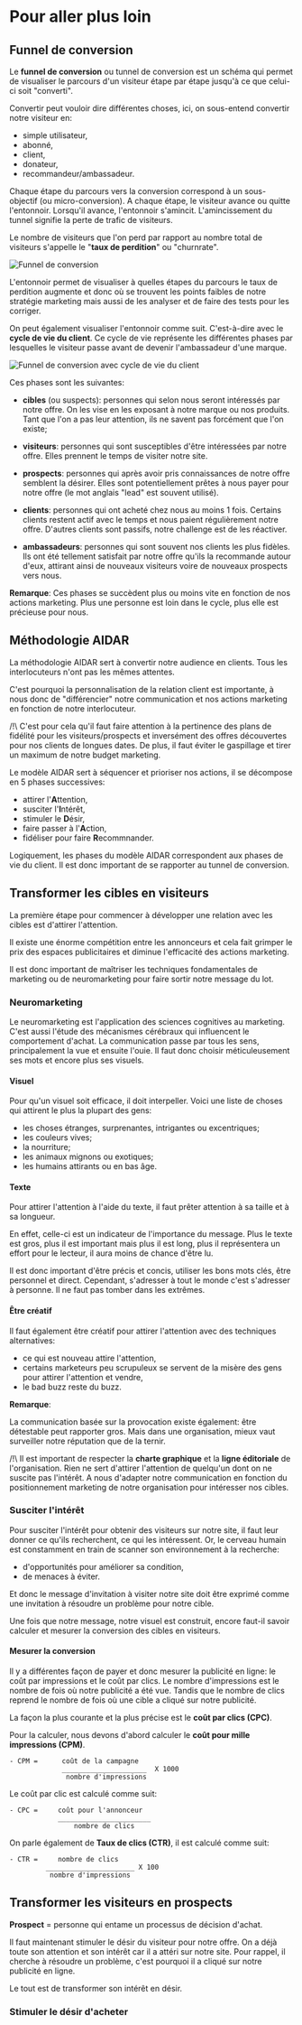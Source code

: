 # Pour aller plus loin

## Funnel de conversion

Le **funnel de conversion** ou tunnel de conversion est un schéma qui permet de visualiser le parcours d'un visiteur étape par étape jusqu'à ce que celui-ci soit "converti".

Convertir peut vouloir dire différentes choses, ici, on sous-entend convertir notre visiteur en:

- simple utilisateur,
- abonné,
- client,
- donateur,
- recommandeur/ambassadeur.

Chaque étape du parcours vers la conversion correspond à un sous-objectif (ou micro-conversion). A chaque étape, le visiteur avance ou quitte l'entonnoir. Lorsqu'il avance, l'entonnoir s'amincit. L'amincissement du tunnel signifie la perte de trafic de visiteurs.

Le nombre de visiteurs que l'on perd par rapport au nombre total de visiteurs s'appelle le "**taux de perdition**" ou "churnrate".

![Funnel de conversion](https://i.imgur.com/cbBtw8V.png)

L'entonnoir permet de visualiser à quelles étapes du parcours le taux de perdition augmente et donc où se trouvent les points faibles de notre stratégie marketing mais aussi de les analyser et de faire des tests pour les corriger.

On peut également visualiser l'entonnoir comme suit. C'est-à-dire avec le **cycle de vie du client**. Ce cycle de vie représente les différentes phases par lesquelles le visiteur passe avant de devenir l'ambassadeur d'une marque.

![Funnel de conversion avec cycle de vie du client](https://blog.dusimpleaudouble.fr/hs-fs/hubfs/Blog/Article%2036/Tunnel%20de%20conversion.jpg?width=640&height=390&name=Tunnel%20de%20conversion.jpg)

Ces phases sont les suivantes:

- **cibles** (ou suspects):  personnes qui selon nous seront intéressés par notre offre. On les vise en les exposant à notre marque ou nos produits. Tant que l'on a pas leur attention, ils ne savent pas forcément que l'on existe;

- **visiteurs**: personnes qui sont susceptibles d'être intéressées par notre offre. Elles prennent le temps de visiter notre site.

- **prospects**: personnes qui après avoir pris connaissances de notre offre semblent la désirer. Elles sont potentiellement prêtes à nous payer pour notre offre (le mot anglais "lead" est souvent utilisé).

- **clients**: personnes qui ont acheté chez nous au moins 1 fois. Certains clients restent actif avec le temps et nous paient régulièrement notre offre. D'autres clients sont passifs, notre challenge est de les réactiver.

- **ambassadeurs**: personnes qui sont souvent nos clients les plus fidèles. Ils ont été tellement satisfait par notre offre qu'ils la recommande autour d'eux, attirant ainsi de nouveaux visiteurs voire de nouveaux prospects vers nous.


**Remarque**:
Ces phases se succèdent plus ou moins vite en fonction de nos actions marketing. Plus une personne est loin dans le cycle, plus elle est précieuse pour nous.

## Méthodologie AIDAR

La méthodologie AIDAR sert à convertir notre audience en clients. Tous les interlocuteurs n'ont pas les mêmes attentes.

C'est pourquoi la personnalisation de la relation client est importante, à nous donc de "différencier" notre communication et nos actions marketing en fonction de notre interlocuteur.

/!\ C'est pour cela qu'il faut faire attention à la pertinence des plans de fidélité pour les visiteurs/prospects et inversément des offres découvertes pour nos clients de longues dates. De plus, il faut éviter le gaspillage et tirer un maximum de notre budget marketing.

Le modèle AIDAR sert à séquencer et prioriser nos actions, il se décompose en 5 phases successives:

- attirer l'**A**ttention,
- susciter l'**I**ntérêt,
- stimuler le **D**ésir,
- faire passer à l'**A**ction,
- fidéliser pour faire **R**ecommnander.

Logiquement, les phases du modèle AIDAR correspondent aux phases de vie du client. Il est donc important de se rapporter au tunnel de conversion.

## Transformer les cibles en visiteurs

La première étape pour commencer à développer une relation avec les cibles est d'attirer l'attention.

Il existe une énorme compétition entre les annonceurs et cela fait grimper le prix des espaces publicitaires et diminue l'efficacité des actions marketing.

Il est donc important de maîtriser les techniques fondamentales de marketing ou de neuromarketing pour faire sortir notre message du lot.

### Neuromarketing

Le neuromarketing est l'application des sciences cognitives au marketing. C'est aussi l'étude des mécanismes cérébraux qui influencent le comportement d'achat. La communication passe par tous les sens, principalement la vue et ensuite l'ouie. Il faut donc choisir méticuleusement ses mots et encore plus ses visuels.

#### Visuel

Pour qu'un visuel soit efficace, il doit interpeller. Voici une liste de choses qui attirent le plus la plupart des gens:

- les choses étranges, surprenantes, intrigantes ou excentriques;
- les couleurs vives;
- la nourriture;
- les animaux mignons ou exotiques;
- les humains attirants ou en bas âge.

#### Texte

Pour attirer l'attention à l'aide du texte, il faut prêter attention à sa taille et à sa longueur.

En effet, celle-ci est un indicateur de l'importance du message. Plus le texte est gros, plus il est important mais plus il est long, plus il représentera un effort pour le lecteur, il aura moins de chance d'être lu.

Il est donc important d'être précis et concis, utiliser les bons mots clés, être personnel et direct. Cependant, s'adresser à tout le monde c'est s'adresser à personne. Il ne faut pas tomber dans les extrêmes.

#### Être créatif

Il faut également être créatif pour attirer l'attention avec des techniques alternatives:

- ce qui est nouveau attire l'attention,
- certains marketeurs peu scrupuleux se servent de la misère des gens pour attirer l'attention et vendre,
- le bad buzz reste du buzz.

**Remarque**:

La communication basée sur la provocation existe également: être détestable peut rapporter gros. Mais dans une organisation, mieux vaut surveiller notre réputation que de la ternir.

/!\ Il est important de respecter la **charte graphique** et la **ligne éditoriale** de l'organisation. Rien ne sert d'attirer l'attention de quelqu'un dont on ne suscite pas l'intérêt. A nous d'adapter notre communication en fonction du positionnement marketing de notre organisation pour intéresser nos cibles.

### Susciter l'intérêt

Pour susciter l'intérêt pour obtenir des visiteurs sur notre site, il faut leur donner ce qu'ils recherchent, ce qui les intéressent. Or, le cerveau humain est constamment en train de scanner son environnement à la recherche:

- d'opportunités pour améliorer sa condition,
- de menaces à éviter.

Et donc le message d'invitation à visiter notre site doit être exprimé comme une invitation à résoudre un problème pour notre cible.

Une fois que notre message, notre visuel est construit, encore faut-il savoir calculer et mesurer la conversion des cibles en visiteurs.

#### Mesurer la conversion

Il y a différentes façon de payer et donc mesurer la publicité en ligne: le coût par impressions et le coût par clics. Le nombre d'impressions est le nombre de fois où notre publicité a été vue. Tandis que le nombre de clics reprend le nombre de fois où une cible a cliqué sur notre publicité.

La façon la plus courante et la plus précise est le **coût par clics (CPC)**.

Pour la calculer, nous devons d'abord calculer le **coût pour mille impressions (CPM)**.

    - CPM =      coût de la campagne
                 _____________________  X 1000
                  nombre d'impressions

Le coût par clic est calculé comme suit:

    - CPC =     coût pour l'annonceur
                _______________________ 
                    nombre de clics

On parle également de **Taux de clics (CTR)**, il est calculé comme suit:

    - CTR =     nombre de clics
             ______________________ X 100
              nombre d'impressions

## Transformer les visiteurs en prospects

**Prospect** = personne qui entame un processus de décision d'achat.

Il faut maintenant stimuler le désir du visiteur pour notre offre. On a déjà toute son attention et son intérêt car il a attéri sur notre site. Pour rappel, il cherche à résoudre un problème, c'est pourquoi il a cliqué sur notre publicité en ligne.

Le tout est de transformer son intérêt en désir.

### Stimuler le désir d'acheter




